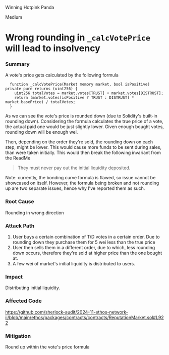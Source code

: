 Winning Hotpink Panda

Medium

# Wrong rounding in `_calcVotePrice` will lead to insolvency

### Summary
A vote's price gets calculated by the following formula

```solidity
  function _calcVotePrice(Market memory market, bool isPositive) private pure returns (uint256) {
    uint256 totalVotes = market.votes[TRUST] + market.votes[DISTRUST];
    return (market.votes[isPositive ? TRUST : DISTRUST] * market.basePrice) / totalVotes;
  }
```

As we can see the vote's price is rounded down (due to Solidity's built-in rounding down). Considering the formula calculates the true price of a vote, the actual paid one would be just slightly lower. Given enough bought votes, rounding down will be enough wei.

Then, depending on the order they're sold, the rounding down on each step, might be lower. This would cause more funds to be sent during sales, than were taken initially. This would then break the following invariant from the ReadMe 
> They must never pay out the initial liquidity deposited.

Note: currently, the bonding curve formula is flawed, so issue cannot be showcased on itself. However, the formula being broken and not rounding up are two separate issues, hence why I've reported them as such. 


### Root Cause

Rounding in wrong direction

### Attack Path
1. User buys a certain combination of T/D votes in a certain order. Due to rounding down they purchase them for 5 wei less than the true price
2. User then sells them in a different order, due to which, less rounding down occurs, therefore they're sold at higher price than the one bought at. 
3. A few wei of market's initial liquidity is distributed to users.

### Impact
Distributing initial liquidity.

### Affected Code 
https://github.com/sherlock-audit/2024-11-ethos-network-ii/blob/main/ethos/packages/contracts/contracts/ReputationMarket.sol#L922

### Mitigation

Round up within the vote's price formula 